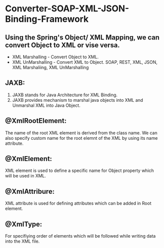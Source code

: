 # Converter-SOAP-XML-JSON-Binding-Framework 
## Using the Spring's Object/ XML Mapping, we can convert Object to XML or vise versa.

* XML Marshalling - Convert Object to XML. 
* XML UnMarshalling - Convert XML to Object.
SOAP, REST, XML, JSON, XML Marshaliing, XML UnMarshalling

## JAXB: 
1. JAXB stands for Java Architecture for XML Binding.
2. JAXB provides mechanism to marshal java objects into XML and Unmarshal XML into Java Object.

## @XmlRootElement:
The name of the root XML element is derived from the class name. We can also specify custom name for the root elemnt of the XML by using its name attribute.
## @XmlElement: 
XML element is used to define a specific name for Object property which will be used in XML.

## @XmlAttribure: 
XML attribute is used for defining attributes which can be added in Root element.

## @XmlType: 
For specifiying order of elements which will be followed while writing data into the XML file.
